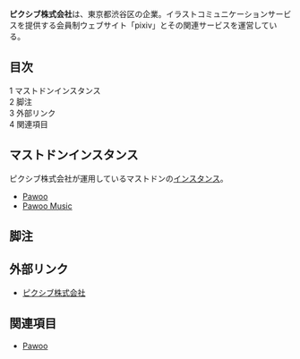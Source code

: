 <div>

**ピクシブ株式会社**は、東京都渋谷区の企業。イラストコミュニケーションサービスを提供する会員制ウェブサイト「pixiv」とその関連サービスを運営している。

<div id="toc">

<div lang="ja" dir="ltr">

## 目次

</div>

-   [1 マストドンインスタンス](#.E3.83.9E.E3.82.B9.E3.83.88.E3.83.89.E3.83.B3.E3.82.A4.E3.83.B3.E3.82.B9.E3.82.BF.E3.83.B3.E3.82.B9)
-   [2 脚注](#.E8.84.9A.E6.B3.A8)
-   [3 外部リンク](#.E5.A4.96.E9.83.A8.E3.83.AA.E3.83.B3.E3.82.AF)
-   [4 関連項目](#.E9.96.A2.E9.80.A3.E9.A0.85.E7.9B.AE)

</div>

## マストドンインスタンス

ピクシブ株式会社が運用しているマストドンの[インスタンス](/%E3%82%A4%E3%83%B3%E3%82%B9%E3%82%BF%E3%83%B3%E3%82%B9 "インスタンス")。

-   [Pawoo](/Pawoo "Pawoo")
-   [Pawoo Music](/Pawoo#Pawoo_Music "Pawoo")

## 脚注

  

## 外部リンク

-   <a href="http://www.pixiv.co.jp/" rel="nofollow">ピクシブ株式会社</a>

## 関連項目

-   [Pawoo](/Pawoo "Pawoo")

</div>
